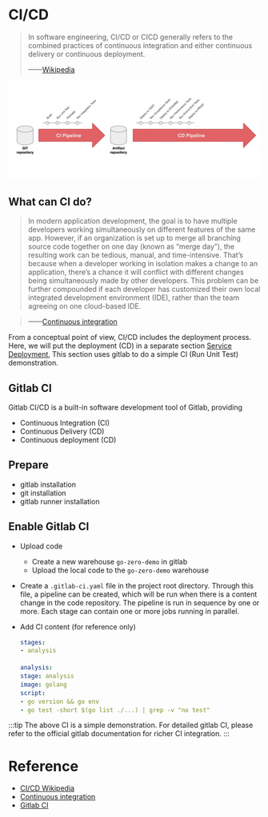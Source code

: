 # CI/CD

> In software engineering, CI/CD or CICD generally refers to the combined practices of continuous integration and either continuous delivery or continuous deployment.
>
> ——[Wikipedia](https://zh.wikipedia.org/wiki/CI/CD)


![cd-cd](../resource/ci-cd.png)

## What can CI do?

> In modern application development, the goal is to have multiple developers working simultaneously on different features of the same app. However, if an organization is set up to merge all branching source code together on one day (known as “merge day”), the resulting work can be tedious, manual, and time-intensive. That’s because when a developer working in isolation makes a change to an application, there’s a chance it will conflict with different changes being simultaneously made by other developers. This problem can be further compounded if each developer has customized their own local integrated development environment (IDE), rather than the team agreeing on one cloud-based IDE.

> ——[Continuous integration](https://www.redhat.com/en/topics/devops/what-is-ci-cd)

From a conceptual point of view, CI/CD includes the deployment process. Here, we will put the deployment (CD) in a separate section [Service Deployment](service-deployment.md),
This section uses gitlab to do a simple CI (Run Unit Test) demonstration.

## Gitlab CI
Gitlab CI/CD is a built-in software development tool of Gitlab, providing
* Continuous Integration (CI)
* Continuous Delivery (CD)
* Continuous deployment (CD)

## Prepare
* gitlab installation
* git installation
* gitlab runner installation

## Enable Gitlab CI
* Upload code
  * Create a new warehouse `go-zero-demo` in gitlab
  * Upload the local code to the `go-zero-demo` warehouse
* Create a `.gitlab-ci.yaml` file in the project root directory. Through this file, a pipeline can be created, which will be run when there is a content change in the code repository. The pipeline is run in sequence by one or more.
  Each stage can contain one or more jobs running in parallel.
* Add CI content (for reference only)

    ```yaml
    stages:
    - analysis
    
    analysis:
    stage: analysis
    image: golang
    script:
    - go version && go env
    - go test -short $(go list ./...) | grep -v "no test"
    ```

:::tip
The above CI is a simple demonstration. For detailed gitlab CI, please refer to the official gitlab documentation for richer CI integration.
:::


# Reference
* [CI/CD Wikipedia](https://zh.wikipedia.org/wiki/CI/CD)
* [Continuous integration](https://www.redhat.com/en/topics/devops/what-is-ci-cd)
* [Gitlab CI](https://docs.gitlab.com/ee/ci/)